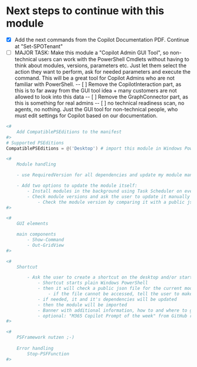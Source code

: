 ﻿# Next steps to continue with this module

- [x] Add the next commands from the Copilot Documentation PDF. Continue at "Set-SPOTenant"
- [ ] MAJOR TASK: Make this module a "Copilot Admin GUI Tool", so non-technical users can work with the PowerShell Cmdlets without having to think about modules, versions, parameters etc. Just let them select the action they want to perform, ask for needed parameters and execute the command. This will be a great tool for Copilot Admins who are not familiar with PowerShell.
-- [ ] Remove the CopilotInteraction part, as this is to far away from the GUI tool idea + many customers are not allowed to look into this data
-- [ ] Remove the GraphConnector part, as this is something for real admins
-- [ ] no technical readiness scan, no agents, no nothing. Just the GUI tool for non-technical people, who must edit settings for Copilot based on our documentation.

``` PowerShell
<#
    Add CompatiblePSEditions to the manifest
#>
# Supported PSEditions
CompatiblePSEditions = @('Desktop') # import this module in Windows PowerShell compatibility mode only. Allows the module to be used in PS7 as well

<#
    Module handling

    - use RequiredVersion for all dependencies and update my module manually! Needed to prevent dependency hell.

    - Add two options to update the module itself:
        - Install modules in the background using Task Scheduler on every boot (non-interactive - updates done in the background)
        - Check module versions and ask the user to update it manually and restart PowerShell (interactive - user must wait)
            - Check the module version by comparing it with a public json file from my GitHub repository
#>

<#
    GUI elements

    main components
        - Show-Command
        - Out-GridView
#>

<#
    Shortcut

        - Ask the user to create a shortcut on the desktop and/or start menu like the Exchange Server PowerShell
            - Shortcut starts plain Windows PowerShell
            - then it will check a public json file for the current module version of the M365Copilot.PSTools module
                - if the file cannot be accessed, tell the user to make sure the module is up to date
            - if needed, it and it's dependencies will be updated
            - then the module will be imported
            - Banner with additional information, how to and where to get help
            - optional: "M365 Copilot Prompt of the week" from GitHub repo, if available
#>

<#
    PSFramework nutzen ;-)
    
    Error handling
        Stop-PSFFunction
#>
```
